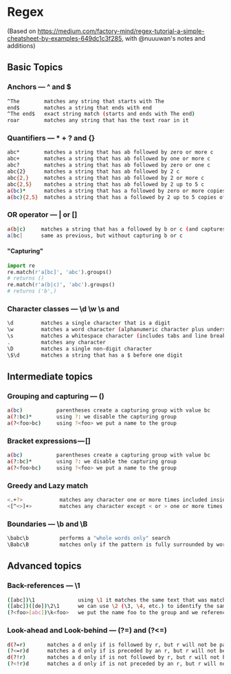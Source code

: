 # Regex

(Based on https://medium.com/factory-mind/regex-tutorial-a-simple-cheatsheet-by-examples-649dc1c3f285, with @nuuuwan's notes and additions)

## Basic Topics

### Anchors — ^ and $

```bash
^The        matches any string that starts with The
end$        matches a string that ends with end
^The end$   exact string match (starts and ends with The end)
roar        matches any string that has the text roar in it
```

### Quantifiers — * + ? and {}

```bash
abc*        matches a string that has ab followed by zero or more c
abc+        matches a string that has ab followed by one or more c
abc?        matches a string that has ab followed by zero or one c
abc{2}      matches a string that has ab followed by 2 c
abc{2,}     matches a string that has ab followed by 2 or more c
abc{2,5}    matches a string that has ab followed by 2 up to 5 c
a(bc)*      matches a string that has a followed by zero or more copies of the sequence bc
a(bc){2,5}  matches a string that has a followed by 2 up to 5 copies of the sequence bc
```

### OR operator — | or []
```bash
a(b|c)     matches a string that has a followed by b or c (and captures b or c)
a[bc]      same as previous, but without capturing b or c
```

#### "Capturing"
```python
import re
re.match(r'a[bc]', 'abc').groups()
# returns ()
re.match(r'a(b|c)', 'abc').groups()
# returns ('b',)
```

### Character classes — \d \w \s and
```bash
\d         matches a single character that is a digit
\w         matches a word character (alphanumeric character plus underscore)
\s         matches a whitespace character (includes tabs and line breaks)
.          matches any character
\D         matches a single non-digit character
\$\d       matches a string that has a $ before one digit
```


## Intermediate topics

### Grouping and capturing — ()

```bash
a(bc)           parentheses create a capturing group with value bc
a(?:bc)*        using ?: we disable the capturing group
a(?<foo>bc)     using ?<foo> we put a name to the group
```

### Bracket expressions — []

```bash
a(bc)           parentheses create a capturing group with value bc
a(?:bc)*        using ?: we disable the capturing group
a(?<foo>bc)     using ?<foo> we put a name to the group
```

### Greedy and Lazy match

```bash
<.+?>            matches any character one or more times included inside < and >, expanding as needed
<[^<>]+>         matches any character except < or > one or more times included inside < and >
```

### Boundaries — \b and \B

```bash
\babc\b          performs a "whole words only" search
\Babc\B          matches only if the pattern is fully surrounded by word characters
```

## Advanced topics

### Back-references — \1

```bash
([abc])\1              using \1 it matches the same text that was matched by the first capturing group
([abc])([de])\2\1      we can use \2 (\3, \4, etc.) to identify the same text that was matched by the second (third, fourth, etc.) capturing group
(?<foo>[abc])\k<foo>   we put the name foo to the group and we reference it later (\k<foo>). The result is the same of the first regex
```

### Look-ahead and Look-behind — (?=) and (?<=)

```bash
d(?=r)       matches a d only if is followed by r, but r will not be part of the overall regex match
(?<=r)d      matches a d only if is preceded by an r, but r will not be part of the overall regex match
d(?!r)       matches a d only if is not followed by r, but r will not be part of the overall regex match
(?<!r)d      matches a d only if is not preceded by an r, but r will not be part of the overall regex match
```
